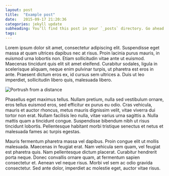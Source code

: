 ```yaml
---
layout: post
title:  "Example post"
date:   2015-09-17 21:20:36
categories: jekyll update
subheading: You’ll find this post in your `_posts` directory. Go ahead and edit it
tags:
---
```

 Lorem ipsum dolor sit amet, consectetur adipiscing elit. Suspendisse eget massa at quam ultrices dapibus nec at risus. Proin lacinia purus mauris, in euismod urna lobortis non. Etiam sollicitudin vitae ante ut euismod. Maecenas tincidunt quis elit sit
  amet eleifend. Curabitur sodales, ligula in scelerisque aliquam, neque enim pulvinar turpis, ut pharetra est eros in ante. Praesent dictum eros ex, id cursus sem ultrices a. Duis ut leo imperdiet, sollicitudin libero quis, malesuada libero.

![Portrush from a distance](http://www.markjohnston.talktalk.net/anuladh/Pictures/royal.jpg)

Phasellus eget maximus tellus. Nullam pretium, nulla sed vestibulum ornare, eros tellus euismod eros, sed efficitur ex purus eu odio. Cras vehicula, mauris et auctor rhoncus, metus mauris dignissim velit, vitae viverra dui tortor non erat. Nullam facilisis
  leo nulla, vitae varius urna sagittis a. Nulla mattis quam a tincidunt congue. Suspendisse bibendum nibh ut risus tincidunt lobortis. Pellentesque habitant morbi tristique senectus et netus et malesuada fames ac turpis egestas.

Mauris fermentum pharetra massa vel dapibus. Proin congue elit ut mollis malesuada. Maecenas in feugiat erat. Nam vehicula sem quam, vel feugiat est pharetra quis. Nam pellentesque dictum placerat. Curabitur hendrerit porta neque. Donec convallis ornare
  quam, at fermentum sapien consectetur et. Aenean vel neque risus. Morbi vel sem ac odio gravida consectetur. Sed ante dolor, imperdiet ac molestie eget, auctor vitae risus.
